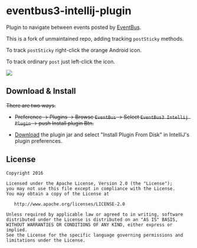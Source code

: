 # eventbus3-intellij-plugin

Plugin to navigate between events posted by [EventBus](https://github.com/greenrobot/EventBus).

This is a fork of unmaintained repo, adding tracking `postSticky` methods.

To track `postSticky` right-click the orange Android icon.

To track ordinary `post` just left-click the icon.

![](https://raw.githubusercontent.com/kgmyshin/eventbus3-intellij-plugin/master/art/cap.gif)


## Download & Install

~~There are two ways.~~

- ~~Preference -> Plugins -> Browse `EventBus` -> Select `EventBus3 Intellij Plugin` -> push Install plugin Btn.~~

- [Download](https://github.com/likfe/eventbus3-intellij-plugin/raw/master/eventbus3-intellij-plugin.jar) the plugin jar and select "Install Plugin From Disk" in IntelliJ's plugin preferences.


## License 

```
Copyright 2016

Licensed under the Apache License, Version 2.0 (the "License");
you may not use this file except in compliance with the License.
You may obtain a copy of the License at

   http://www.apache.org/licenses/LICENSE-2.0

Unless required by applicable law or agreed to in writing, software
distributed under the License is distributed on an "AS IS" BASIS,
WITHOUT WARRANTIES OR CONDITIONS OF ANY KIND, either express or implied.
See the License for the specific language governing permissions and
limitations under the License.
```
